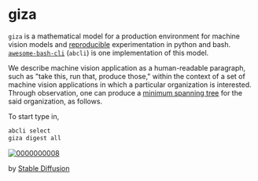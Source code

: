 # giza

`giza` is a mathematical model for a production environment for machine vision models and [reproducible](https://en.wikipedia.org/wiki/Reproducibility) experimentation in python and bash. [`awesome-bash-cli`](https://github.com/kamangir/awesome-bash-cli) (`abcli`) is one implementation of this model. 

We describe machine vision application as a human-readable paragraph, such as "take this, run that, produce those," within the context of a set of machine vision applications in which a particular organization is interested. Through observation, one can produce a [minimum spanning tree](https://en.wikipedia.org/wiki/Minimum_spanning_tree) for the said organization, as follows.

To start type in,

```bash
abcli select
giza digest all
```

[![0000000008](https://user-images.githubusercontent.com/1007567/210292738-d01be166-c2d4-4a80-b734-63eaee9b3062.png)](./pages/why.md)

by [Stable Diffusion](https://github.com/kamangir/blue-stability)
